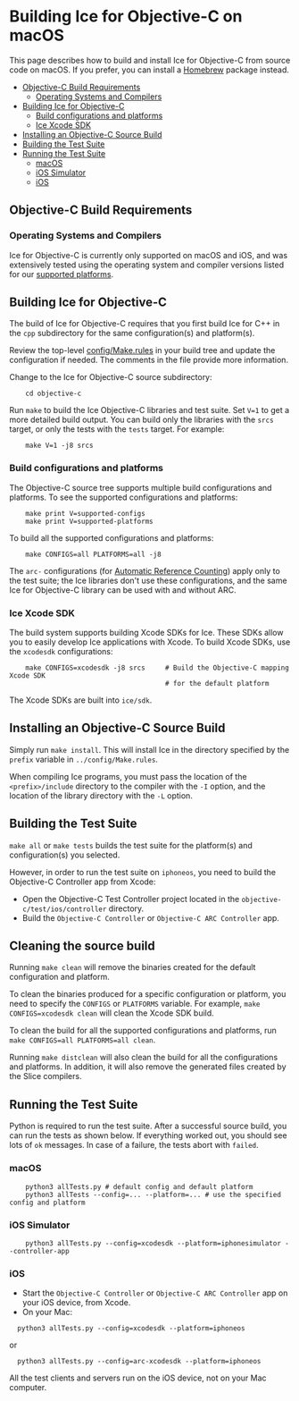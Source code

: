 # Building Ice for Objective-C on macOS

This page describes how to build and install Ice for Objective-C from source
code on macOS. If you prefer, you can install a [Homebrew][1] package instead.

* [Objective\-C Build Requirements](#objective-c-build-requirements)
  * [Operating Systems and Compilers](#operating-systems-and-compilers)
* [Building Ice for Objective\-C](#building-ice-for-objective-c)
  * [Build configurations and platforms](#build-configurations-and-platforms)
  * [Ice Xcode SDK](#ice-xcode-sdk)
* [Installing an Objective\-C Source Build](#installing-an-objective-c-source-build)
* [Building the Test Suite](#building-the-test-suite)
* [Running the Test Suite](#running-the-test-suite)
  * [macOS](#macos)
  * [iOS Simulator](#ios-simulator)
  * [iOS](#ios)

## Objective-C Build Requirements

### Operating Systems and Compilers

Ice for Objective-C is currently only supported on macOS and iOS, and was
extensively tested using the operating system and compiler versions listed for
our [supported platforms][2].

## Building Ice for Objective-C

The build of Ice for Objective-C requires that you first build Ice for C++ in
the `cpp` subdirectory for the same configuration(s) and platform(s).

Review the top-level [config/Make.rules](../config/Make.rules) in your build
tree and update the configuration if needed. The comments in the file provide
more information.

Change to the Ice for Objective-C source subdirectory:
```
    cd objective-c
```
Run `make` to build the Ice Objective-C libraries and test suite. Set `V=1` to
get a more detailed build output. You can build only the libraries with the
`srcs` target, or only the tests with the `tests` target. For example:
```
    make V=1 -j8 srcs
```

### Build configurations and platforms

The Objective-C source tree supports multiple build configurations and
platforms. To see the supported configurations and platforms:
```
    make print V=supported-configs
    make print V=supported-platforms
```
To build all the supported configurations and platforms:
```
    make CONFIGS=all PLATFORMS=all -j8
```
The `arc-` configurations (for [Automatic Reference Counting][3]) apply only to
the test suite; the Ice libraries don't use these configurations, and the same
Ice for Objective-C library can be used with and without ARC.

### Ice Xcode SDK

The build system supports building Xcode SDKs for Ice. These SDKs allow you to
easily develop Ice applications with Xcode. To build Xcode SDKs, use the
`xcodesdk` configurations:
```
    make CONFIGS=xcodesdk -j8 srcs     # Build the Objective-C mapping Xcode SDK
                                       # for the default platform
```
The Xcode SDKs are built into `ice/sdk`.

## Installing an Objective-C Source Build

Simply run `make install`. This will install Ice in the directory specified by
the `prefix` variable in `../config/Make.rules`.

When compiling Ice programs, you must pass the location of the
`<prefix>/include` directory to the compiler with the `-I` option, and the
location of the library directory with the `-L` option.

## Building the Test Suite

`make all` or `make tests` builds the test suite for the platform(s) and
configuration(s) you selected.

However, in order to run the test suite on `iphoneos`, you need to build the
Objective-C Controller app from Xcode:
 - Open the Objective-C Test Controller project located in the
 `objective-c/test/ios/controller` directory.
 - Build the `Objective-C Controller` or `Objective-C ARC Controller` app.

## Cleaning the source build

Running `make clean` will remove the binaries created for the default
configuration and platform.

To clean the binaries produced for a specific configuration or platform, you
need to specify the `CONFIGS` or `PLATFORMS` variable. For example,
`make CONFIGS=xcodesdk clean` will clean the Xcode SDK build.

To clean the build for all the supported configurations and platforms, run
`make CONFIGS=all PLATFORMS=all clean`.

Running `make distclean` will also clean the build for all the configurations
and platforms. In addition, it will also remove the generated files created by
the Slice compilers.

## Running the Test Suite

Python is required to run the test suite. After a successful source build, you
can run the tests as shown below. If everything worked out, you should see lots
of `ok` messages. In case of a failure, the tests abort with `failed`.

### macOS
```
    python3 allTests.py # default config and default platform
    python3 allTests --config=... --platform=... # use the specified config and platform
```
### iOS Simulator
```
    python3 allTests.py --config=xcodesdk --platform=iphonesimulator --controller-app
```
### iOS
 - Start the `Objective-C Controller` or `Objective-C ARC Controller` app on
 your iOS device, from Xcode.
 - On your Mac:
 ```
   python3 allTests.py --config=xcodesdk --platform=iphoneos
 ```
 or
 ```
   python3 allTests.py --config=arc-xcodesdk --platform=iphoneos
 ```
 All the test clients and servers run on the iOS device, not on your Mac
 computer.

[1]: https://doc.zeroc.com/ice/3.7/release-notes/using-the-macos-binary-distribution
[2]: https://doc.zeroc.com/ice/3.7/release-notes/supported-platforms-for-ice-3-7-5
[3]: https://en.wikipedia.org/wiki/Automatic_Reference_Counting
